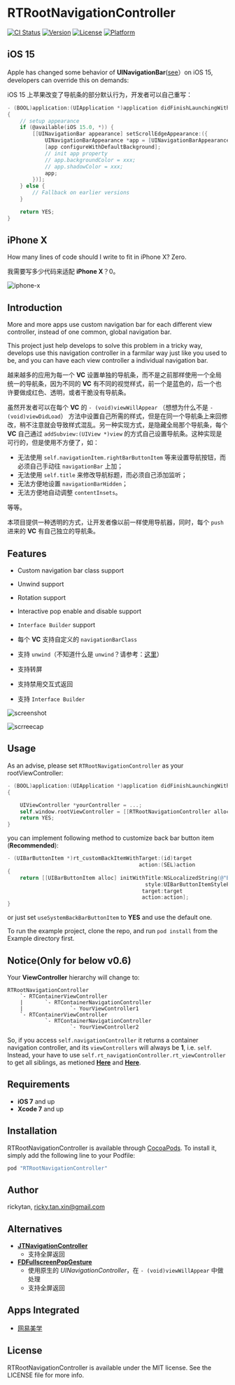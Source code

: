 # RTRootNavigationController

[![CI Status](http://img.shields.io/travis/rickytan/RTRootNavigationController.svg?style=flat)](https://travis-ci.org/rickytan/RTRootNavigationController)
[![Version](https://img.shields.io/cocoapods/v/RTRootNavigationController.svg?style=flat)](http://cocoapods.org/pods/RTRootNavigationController)
[![License](https://img.shields.io/cocoapods/l/RTRootNavigationController.svg?style=flat)](http://cocoapods.org/pods/RTRootNavigationController)
[![Platform](https://img.shields.io/cocoapods/p/RTRootNavigationController.svg?style=flat)](http://cocoapods.org/pods/RTRootNavigationController)

## iOS 15
Apple has changed some behavior of **UINavigationBar**([see](https://developer.apple.com/forums/thread/683265)）on iOS 15, developers can override this on demands:

iOS 15 上苹果改变了导航条的部分默认行为，开发者可以自己重写：

```objective-c
- (BOOL)application:(UIApplication *)application didFinishLaunchingWithOptions:(NSDictionary *)launchOptions
{
    // setup appearance
    if (@available(iOS 15.0, *)) {
        [[UINavigationBar appearance] setScrollEdgeAppearance:({
            UINavigationBarAppearance *app = [UINavigationBarAppearance new];
            [app configureWithDefaultBackground];
            // init app property
            // app.backgroundColor = xxx;
            // app.shadowColor = xxx;
            app;
        })];
    } else {
        // Fallback on earlier versions
    }

    return YES;
}
```

## iPhone X
How many lines of code should I write to fit in iPhone X? Zero.

我需要写多少代码来适配 **iPhone X**？0。

![iphone-x](https://user-images.githubusercontent.com/1250207/30429339-abb20914-9989-11e7-9058-c967839315f4.gif)

## Introduction
More and more apps use custom navigation bar for each different view controller, instead of one common, global navigation bar.

This project just help develops to solve this problem in a tricky way, develops use this navigation controller in a farmilar way just like you used to be, and you can have each view controller a individual navigation bar.

越来越多的应用为每一个 **VC** 设置单独的导航条，而不是之前那样使用一个全局统一的导航条，因为不同的 **VC** 有不同的视觉样式，前一个是蓝色的，后一个也许要做成红色、透明，或者干脆没有导航条。

虽然开发者可以在每个 **VC** 的 `- (void)viewWillAppear` （想想为什么不是 `- (void)viewDidLoad`） 方法中设置自己所需的样式，但是在同一个导航条上来回修改，稍不注意就会导致样式混乱。另一种实现方式，是隐藏全局那个导航条，每个 **VC** 自己通过 `addSubview:(UIView *)view` 的方式自己设置导航条。这种实现是可行的，但是使用不方便了，如：
- 无法使用 `self.navigationItem.rightBarButtonItem` 等来设置导航按钮，而必须自己手动往 `navigationBar` 上加；
- 无法使用 `self.title` 来修改导航标题，而必须自己添加监听；
- 无法方便地设置 `navigationBarHidden`；
- 无法方便地自动调整 `contentInsets`。

等等。

本项目提供一种透明的方式，让开发者像以前一样使用导航器，同时，每个 `push` 进来的 **VC** 有自己独立的导航条。

## Features

* Custom navigation bar class support
* Unwind support
* Rotation support
* Interactive pop enable and disable support
* `Interface Builder` support

* 每个 **VC** 支持自定义的 `navigationBarClass`
* 支持 `unwind`（不知道什么是 `unwind`？请参考：[这里](https://developer.apple.com/library/ios/technotes/tn2298/_index.html)）
* 支持转屏
* 支持禁用交互式返回
* 支持 `Interface Builder`

![screenshot](./ScreenShot/1.png)

![scrreecap](./ScreenShot/2.gif)

## Usage

As an advise, please set `RTRootNavigationController` as your rootViewController:

```objective-c
- (BOOL)application:(UIApplication *)application didFinishLaunchingWithOptions:(NSDictionary *)launchOptions
{

    UIViewController *yourController = ...;
    self.window.rootViewController = [[RTRootNavigationController alloc] initWithRootViewController:yourController];
    return YES;
}
```

you can implement following method to customize back bar button item (**Recommended**):

```objective-c
- (UIBarButtonItem *)rt_customBackItemWithTarget:(id)target
                                          action:(SEL)action
{
    return [[UIBarButtonItem alloc] initWithTitle:NSLocalizedString(@"Back", nil)
                                            style:UIBarButtonItemStylePlain
                                           target:target
                                           action:action];
}
```

or just set `useSystemBackBarButtonItem` to **YES** and use the default one.

To run the example project, clone the repo, and run `pod install` from the Example directory first.

## __Notice__(Only for below v0.6)

Your **ViewController** hierarchy will change to:
```
RTRootNavigationController
    `- RTContainerViewController
    |       `- RTContainerNavigationController
    |               `- YourViewController1
    `- RTContainerViewController
            `- RTContainerNavigationController
                    `- YourViewController2
```
So, if you access `self.navigationController` it returns a container navigation controller, and its `viewControllers` will always be **1**, i.e. `self`. Instead, your have to use `self.rt_navigationController.rt_viewController` to get all siblings, as metioned **[Here](https://github.com/rickytan/RTRootNavigationController/blob/master/RTRootNavigationController/Classes/UIViewController%2BRTRootNavigationController.h#L36)** and **[Here](https://github.com/rickytan/RTRootNavigationController/blob/master/RTRootNavigationController/Classes/RTRootNavigationController.h#L81)**.

## Requirements

* **iOS 7** and up
* **Xcode 7** and up

## Installation

RTRootNavigationController is available through [CocoaPods](http://cocoapods.org). To install
it, simply add the following line to your Podfile:

```ruby
pod "RTRootNavigationController"
```

## Author

rickytan, ricky.tan.xin@gmail.com

## Alternatives

- [**JTNavigationController**](https://github.com/JNTian/JTNavigationController)
  - 支持全屏返回
- [**FDFullscreenPopGesture**](https://github.com/forkingdog/FDFullscreenPopGesture)
  - 使用原生的 *UINavigationController*，在 `- (void)viewWillAppear` 中做处理
  - 支持全屏返回
  
## Apps Integrated

* [网易美学](https://itunes.apple.com/cn/app/%E7%BD%91%E6%98%93%E7%BE%8E%E5%AD%A6-%E9%A2%9C%E5%80%BC%E6%9C%80%E9%AB%98%E7%9A%84%E7%BE%8E%E5%A6%86%E7%A4%BE%E5%8C%BA/id1147533466?mt=8)

## License

RTRootNavigationController is available under the MIT license. See the LICENSE file for more info.
